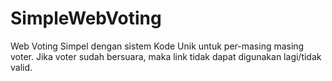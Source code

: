 # SimpleWebVoting
Web Voting Simpel dengan sistem Kode Unik untuk per-masing masing voter. Jika voter sudah bersuara, maka link tidak dapat digunakan lagi/tidak valid.
